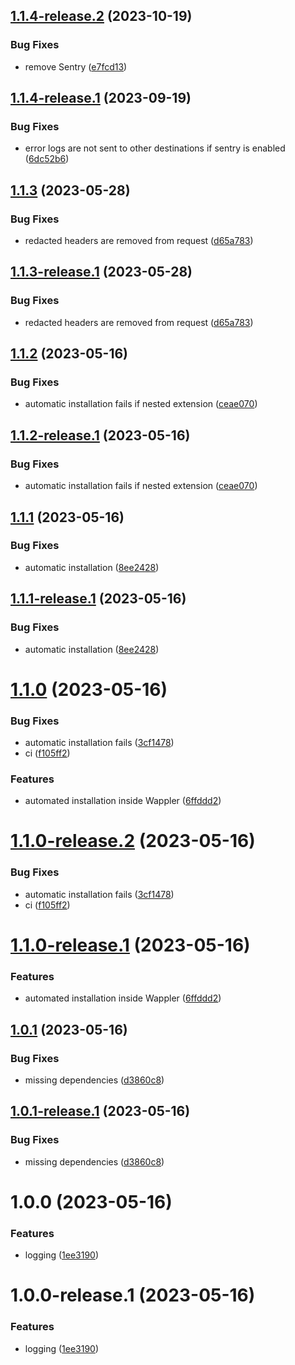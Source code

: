 ## [1.1.4-release.2](https://github.com/tbvgl/wappler-advanced-logger/compare/v1.1.4-release.1...v1.1.4-release.2) (2023-10-19)


### Bug Fixes

* remove Sentry ([e7fcd13](https://github.com/tbvgl/wappler-advanced-logger/commit/e7fcd131226f8ea3df10bc7376f3095395b0a7e8))

## [1.1.4-release.1](https://github.com/tbvgl/wappler-advanced-logger/compare/v1.1.3...v1.1.4-release.1) (2023-09-19)


### Bug Fixes

* error logs are not sent to other destinations if sentry is enabled ([6dc52b6](https://github.com/tbvgl/wappler-advanced-logger/commit/6dc52b635cf6375f170d8ce26af65c3a4c734671))

## [1.1.3](https://github.com/tbvgl/wappler-advanced-logger/compare/v1.1.2...v1.1.3) (2023-05-28)


### Bug Fixes

* redacted headers are removed from request ([d65a783](https://github.com/tbvgl/wappler-advanced-logger/commit/d65a783158bcb42262422c67e5d0c8d05fb1e20b))

## [1.1.3-release.1](https://github.com/tbvgl/wappler-advanced-logger/compare/v1.1.2...v1.1.3-release.1) (2023-05-28)


### Bug Fixes

* redacted headers are removed from request ([d65a783](https://github.com/tbvgl/wappler-advanced-logger/commit/d65a783158bcb42262422c67e5d0c8d05fb1e20b))

## [1.1.2](https://github.com/tbvgl/wappler-advanced-logger/compare/v1.1.1...v1.1.2) (2023-05-16)


### Bug Fixes

* automatic installation fails if nested extension ([ceae070](https://github.com/tbvgl/wappler-advanced-logger/commit/ceae0707c98974fbcce18f02a32441736d2ce56c))

## [1.1.2-release.1](https://github.com/tbvgl/wappler-advanced-logger/compare/v1.1.1...v1.1.2-release.1) (2023-05-16)


### Bug Fixes

* automatic installation fails if nested extension ([ceae070](https://github.com/tbvgl/wappler-advanced-logger/commit/ceae0707c98974fbcce18f02a32441736d2ce56c))

## [1.1.1](https://github.com/tbvgl/wappler-advanced-logger/compare/v1.1.0...v1.1.1) (2023-05-16)


### Bug Fixes

* automatic installation ([8ee2428](https://github.com/tbvgl/wappler-advanced-logger/commit/8ee2428304d4c26f2ab0f475c9e4fdbdf875ce15))

## [1.1.1-release.1](https://github.com/tbvgl/wappler-advanced-logger/compare/v1.1.0...v1.1.1-release.1) (2023-05-16)


### Bug Fixes

* automatic installation ([8ee2428](https://github.com/tbvgl/wappler-advanced-logger/commit/8ee2428304d4c26f2ab0f475c9e4fdbdf875ce15))

# [1.1.0](https://github.com/tbvgl/wappler-advanced-logger/compare/v1.0.1...v1.1.0) (2023-05-16)


### Bug Fixes

* automatic installation fails ([3cf1478](https://github.com/tbvgl/wappler-advanced-logger/commit/3cf147815a18dd4cc65ae5db5388909209f2613e))
* ci ([f105ff2](https://github.com/tbvgl/wappler-advanced-logger/commit/f105ff29a9a33a2b0e030c932d5219f992618ce1))


### Features

* automated installation inside Wappler ([6ffddd2](https://github.com/tbvgl/wappler-advanced-logger/commit/6ffddd272d6b1cd004269136baf3f0de35b7e3ba))

# [1.1.0-release.2](https://github.com/tbvgl/wappler-advanced-logger/compare/v1.1.0-release.1...v1.1.0-release.2) (2023-05-16)


### Bug Fixes

* automatic installation fails ([3cf1478](https://github.com/tbvgl/wappler-advanced-logger/commit/3cf147815a18dd4cc65ae5db5388909209f2613e))
* ci ([f105ff2](https://github.com/tbvgl/wappler-advanced-logger/commit/f105ff29a9a33a2b0e030c932d5219f992618ce1))

# [1.1.0-release.1](https://github.com/tbvgl/wappler-advanced-logger/compare/v1.0.1...v1.1.0-release.1) (2023-05-16)


### Features

* automated installation inside Wappler ([6ffddd2](https://github.com/tbvgl/wappler-advanced-logger/commit/6ffddd272d6b1cd004269136baf3f0de35b7e3ba))

## [1.0.1](https://github.com/tbvgl/wappler-advanced-logger/compare/v1.0.0...v1.0.1) (2023-05-16)


### Bug Fixes

* missing dependencies ([d3860c8](https://github.com/tbvgl/wappler-advanced-logger/commit/d3860c8994b9f371193fd15cc8e27c567c2dfa32))

## [1.0.1-release.1](https://github.com/tbvgl/wappler-advanced-logger/compare/v1.0.0...v1.0.1-release.1) (2023-05-16)


### Bug Fixes

* missing dependencies ([d3860c8](https://github.com/tbvgl/wappler-advanced-logger/commit/d3860c8994b9f371193fd15cc8e27c567c2dfa32))

# 1.0.0 (2023-05-16)


### Features

* logging ([1ee3190](https://github.com/tbvgl/wappler-advanced-logger/commit/1ee3190192323b140ae818351faca9b48f8771f1))

# 1.0.0-release.1 (2023-05-16)


### Features

* logging ([1ee3190](https://github.com/tbvgl/wappler-advanced-logger/commit/1ee3190192323b140ae818351faca9b48f8771f1))
